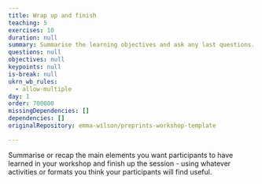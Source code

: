 ```yaml
---
title: Wrap up and finish
teaching: 5
exercises: 10
duration: null
summary: Summarise the learning objectives and ask any last questions.
questions: null
objectives: null
keypoints: null
is-break: null
ukrn_wb_rules:
  - allow-multiple
day: 1
order: 700000
missingDependencies: []
dependencies: []
originalRepository: emma-wilson/preprints-workshop-template

---
```

Summarise or recap the main elements you want participants to have learned in your workshop and finish up the session - using whatever activities or formats you think your participants will find useful.